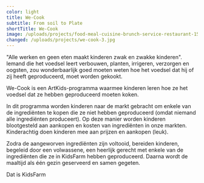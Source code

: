 ```yaml
---
color: light
title: We-Cook
subtitle: From soil to Plate
shortTitle: We-Cook
image: /uploads/projects/food-meal-cuisine-brunch-service-restaurant-1541363-pxhere.com.jpg
changed: /uploads/projects/we-cook-3.jpg
---
```

"Alle werken en geen eten maakt kinderen zwak en zwakke kinderen". Iemand die het voedsel leert verbouwen, planten, irrigeren, verzorgen en oogsten, zou wonderbaarlijk goed moeten weten hoe het voedsel dat hij of zij heeft geproduceerd, moet worden gekookt.

We-Cook is een ArtKids-programma waarmee kinderen leren hoe ze het voedsel dat ze hebben geproduceerd moeten koken.

In dit programma worden kinderen naar de markt gebracht om enkele van de ingrediënten te kopen die ze niet hebben geproduceerd (omdat niemand alle ingrediënten produceert). Op deze manier worden kinderen blootgesteld aan aankopen en kosten van ingrediënten in onze markten. Kinderachtig doen kinderen mee aan prijzen en aankopen (leuk).

Zodra de aangeworven ingrediënten zijn voltooid, bereiden kinderen, begeleid door een volwassene, een heerlijk gerecht met enkele van de ingrediënten die ze in KidsFarm hebben geproduceerd. Daarna wordt de maaltijd als één gezin geserveerd en samen gegeten.

Dat is KidsFarm